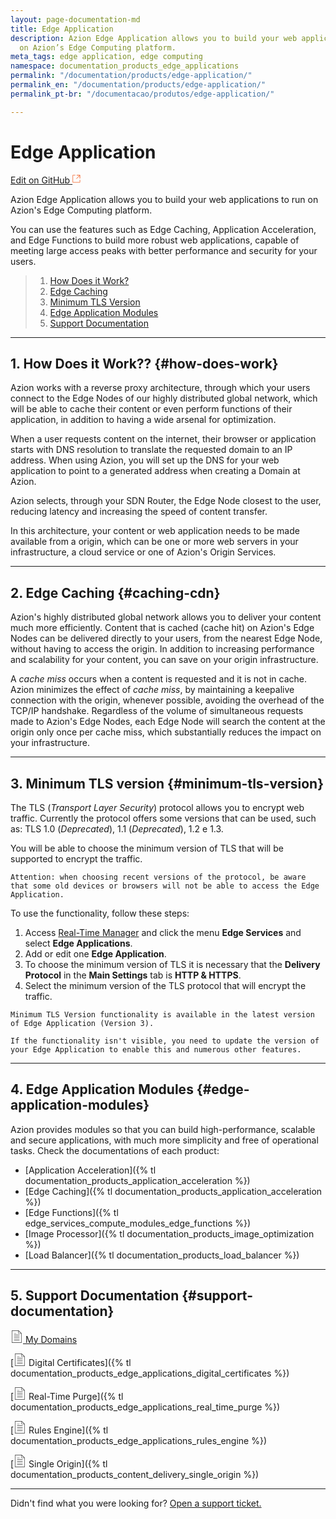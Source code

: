 ```yaml
---
layout: page-documentation-md
title: Edge Application
description: Azion Edge Application allows you to build your web applications to run
  on Azion’s Edge Computing platform.
meta_tags: edge application, edge computing
namespace: documentation_products_edge_applications
permalink: "/documentation/products/edge-application/"
permalink_en: "/documentation/products/edge-application/"
permalink_pt-br: "/documentacao/produtos/edge-application/"

---
```

# Edge **Application**

[Edit on GitHub <svg width="14" height="14" xmlns="http://www.w3.org/2000/svg"><g fill="none" stroke="#F3652B"><path d="M4.81.71H.672v11.43H12.1V8.001" stroke-width=".8"/><path d="M6.87.786h5.155V5.94M6.31 6.5L12.026.786"/></g></svg>](https://github.com/aziontech/docs_en/edit/master/edge-application/2021-01-14-index.md)

Azion Edge Application allows you to build your web applications to run on Azion's Edge Computing platform.

You can use the features such as Edge Caching, Application Acceleration, and Edge Functions to build more robust web applications, capable of meeting large access peaks with better performance and security for your users.

> 1. [How Does it Work?](#how-does-work)
> 2. [Edge Caching](#caching-cdn)
> 3. [Minimum TLS Version](#minimum-tls-version)
> 4. [Edge Application Modules](#edge-application-modules)
> 5. [Support Documentation](#documentacoes-de-suporte)

---

## 1. How Does it Work?? {#how-does-work}

Azion works with a reverse proxy architecture, through which your users connect to the Edge Nodes of our highly distributed global network, which will be able to cache their content or even perform functions of their application, in addition to having a wide arsenal for optimization.

When a user requests content on the internet, their browser or application starts with DNS resolution to translate the requested domain to an IP address. When using Azion, you will set up the DNS for your web application to point to a generated address when creating a Domain at Azion.

Azion selects, through your SDN Router, the Edge Node closest to the user, reducing latency and increasing the speed of content transfer.

In this architecture, your content or web application needs to be made available from a origin, which can be one or more web servers in your infrastructure, a cloud service or one of Azion's Origin Services.

---

## 2. Edge Caching {#caching-cdn}

Azion's highly distributed global network allows you to deliver your content much more efficiently. Content that is cached (cache hit) on Azion's Edge Nodes can be delivered directly to your users, from the nearest Edge Node, without having to access the origin. In addition to increasing performance and scalability for your content, you can save on your origin infrastructure.

A _cache miss_ occurs when a content is requested and it is not in cache. Azion minimizes the effect of _cache miss_, by maintaining a keepalive connection with the origin, whenever possible, avoiding the overhead of the TCP/IP handshake. Regardless of the volume of simultaneous requests made to Azion's Edge Nodes, each Edge Node will search the content at the origin only once per cache miss, which substantially reduces the impact on your infrastructure.

---

## 3. Minimum TLS version {#minimum-tls-version}

The TLS (_Transport Layer Security_) protocol allows you to encrypt web traffic. Currently the protocol offers some versions that can be used, such as: TLS 1.0  (_Deprecated_), 1.1 (_Deprecated_), 1.2 e 1.3.

You will be able to choose the minimum version of TLS that will be supported to encrypt the traffic.

~~~
Attention: when choosing recent versions of the protocol, be aware that some old devices or browsers will not be able to access the Edge Application.
~~~

To use the functionality, follow these steps:

1. Access [Real-Time Manager](https://manager.azion.com/) and click the menu **Edge Services** and select **Edge Applications**.
2. Add or edit one **Edge Application**.
3. To choose the minimum version of TLS it is necessary that the **Delivery Protocol** in the **Main Settings** tab is **HTTP & HTTPS**.
4. Select the minimum version of the TLS protocol that will encrypt the traffic.

~~~
Minimum TLS Version functionality is available in the latest version of Edge Application (Version 3).

If the functionality isn't visible, you need to update the version of your Edge Application to enable this and numerous other features.
~~~

---

## 4. Edge Application Modules {#edge-application-modules}

Azion provides modules so that you can build high-performance, scalable and secure applications, with much more simplicity and free of operational tasks. Check the documentations of each product:

*   [Application Acceleration]({% tl documentation_products_application_acceleration %})
*   [Edge Caching]({% tl documentation_products_application_acceleration %})
*   [Edge Functions]({% tl edge_services_compute_modules_edge_functions %})
*   [Image Processor]({% tl documentation_products_image_optimization %})
*   [Load Balancer]({% tl documentation_products_load_balancer %})

---

## 5. Support Documentation {#support-documentation}

[<svg width="20" xmlns="http://www.w3.org/2000/svg" class="icon icon-list" viewBox="0 0 60 60"><g stroke="#333" fill="#333" stroke-width="0"><g stroke="none"><path d="M42.5 22h-25a1 1 0 1 0 0 2h25a1 1 0 1 0 0-2zm-25-6h10a1 1 0 1 0 0-2h-10a1 1 0 1 0 0 2zm25 14h-25a1 1 0 1 0 0 2h25a1 1 0 1 0 0-2zm0 8h-25a1 1 0 1 0 0 2h25a1 1 0 1 0 0-2zm0 8h-25a1 1 0 1 0 0 2h25a1 1 0 1 0 0-2z"/><path d="M38.914 0H6.5v60h47V14.586L38.914 0zm.586 3.414L50.086 14H39.5V3.414zM8.5 58V2h29v14h14v42h-43z"/></g></g></svg> My Domains](https://www.azion.com/en/documentation/products/edge-application/domains/)

[<svg width="20" xmlns="http://www.w3.org/2000/svg" class="icon icon-list" viewBox="0 0 60 60"><g stroke="#333" fill="#333" stroke-width="0"><g stroke="none"><path d="M42.5 22h-25a1 1 0 1 0 0 2h25a1 1 0 1 0 0-2zm-25-6h10a1 1 0 1 0 0-2h-10a1 1 0 1 0 0 2zm25 14h-25a1 1 0 1 0 0 2h25a1 1 0 1 0 0-2zm0 8h-25a1 1 0 1 0 0 2h25a1 1 0 1 0 0-2zm0 8h-25a1 1 0 1 0 0 2h25a1 1 0 1 0 0-2z"/><path d="M38.914 0H6.5v60h47V14.586L38.914 0zm.586 3.414L50.086 14H39.5V3.414zM8.5 58V2h29v14h14v42h-43z"/></g></g></svg> Digital Certificates]({% tl documentation_products_edge_applications_digital_certificates %})

[<svg width="20" xmlns="http://www.w3.org/2000/svg" class="icon icon-list" viewBox="0 0 60 60"><g stroke="#333" fill="#333" stroke-width="0"><g stroke="none"><path d="M42.5 22h-25a1 1 0 1 0 0 2h25a1 1 0 1 0 0-2zm-25-6h10a1 1 0 1 0 0-2h-10a1 1 0 1 0 0 2zm25 14h-25a1 1 0 1 0 0 2h25a1 1 0 1 0 0-2zm0 8h-25a1 1 0 1 0 0 2h25a1 1 0 1 0 0-2zm0 8h-25a1 1 0 1 0 0 2h25a1 1 0 1 0 0-2z"/><path d="M38.914 0H6.5v60h47V14.586L38.914 0zm.586 3.414L50.086 14H39.5V3.414zM8.5 58V2h29v14h14v42h-43z"/></g></g></svg> Real-Time Purge]({% tl documentation_products_edge_applications_real_time_purge %})

[<svg width="20" xmlns="http://www.w3.org/2000/svg" class="icon icon-list" viewBox="0 0 60 60"><g stroke="#333" fill="#333" stroke-width="0"><g stroke="none"><path d="M42.5 22h-25a1 1 0 1 0 0 2h25a1 1 0 1 0 0-2zm-25-6h10a1 1 0 1 0 0-2h-10a1 1 0 1 0 0 2zm25 14h-25a1 1 0 1 0 0 2h25a1 1 0 1 0 0-2zm0 8h-25a1 1 0 1 0 0 2h25a1 1 0 1 0 0-2zm0 8h-25a1 1 0 1 0 0 2h25a1 1 0 1 0 0-2z"/><path d="M38.914 0H6.5v60h47V14.586L38.914 0zm.586 3.414L50.086 14H39.5V3.414zM8.5 58V2h29v14h14v42h-43z"/></g></g></svg> Rules Engine]({% tl documentation_products_edge_applications_rules_engine %})

[<svg width="20" xmlns="http://www.w3.org/2000/svg" class="icon icon-list" viewBox="0 0 60 60"><g stroke="#333" fill="#333" stroke-width="0"><g stroke="none"><path d="M42.5 22h-25a1 1 0 1 0 0 2h25a1 1 0 1 0 0-2zm-25-6h10a1 1 0 1 0 0-2h-10a1 1 0 1 0 0 2zm25 14h-25a1 1 0 1 0 0 2h25a1 1 0 1 0 0-2zm0 8h-25a1 1 0 1 0 0 2h25a1 1 0 1 0 0-2zm0 8h-25a1 1 0 1 0 0 2h25a1 1 0 1 0 0-2z"/><path d="M38.914 0H6.5v60h47V14.586L38.914 0zm.586 3.414L50.086 14H39.5V3.414zM8.5 58V2h29v14h14v42h-43z"/></g></g></svg> Single Origin]({% tl documentation_products_content_delivery_single_origin %})

---

Didn't find what you were looking for? [Open a support ticket.](https://tickets.azion.com/)
